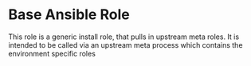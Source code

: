 # Base Ansible Role

This role is a generic install role, that pulls in upstream meta roles. It is intended to be called via an upstream meta process which contains the environment specific roles
